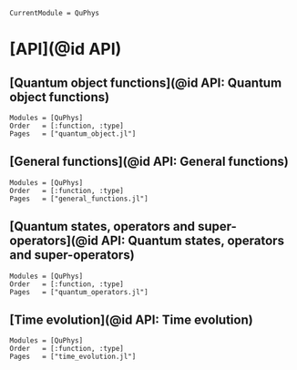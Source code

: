 ```@meta
CurrentModule = QuPhys
```

# [API](@id API)

## [Quantum object functions](@id API: Quantum object functions)

```@autodocs
Modules = [QuPhys]
Order   = [:function, :type]
Pages   = ["quantum_object.jl"]
```

## [General functions](@id API: General functions)

```@autodocs
Modules = [QuPhys]
Order   = [:function, :type]
Pages   = ["general_functions.jl"]
```

## [Quantum states, operators and super-operators](@id API: Quantum states, operators and super-operators)

```@autodocs
Modules = [QuPhys]
Order   = [:function, :type]
Pages   = ["quantum_operators.jl"]
```

## [Time evolution](@id API: Time evolution)

```@autodocs
Modules = [QuPhys]
Order   = [:function, :type]
Pages   = ["time_evolution.jl"]
```